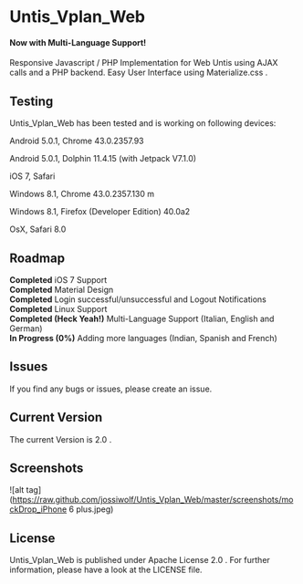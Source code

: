 # Untis_Vplan_Web
#### Now with Multi-Language Support!
Responsive Javascript / PHP Implementation for Web Untis using AJAX calls and a PHP backend. Easy User Interface using Materialize.css .

## Testing
Untis_Vplan_Web has been tested and is working on following devices:

Android 5.0.1, Chrome 43.0.2357.93

Android 5.0.1, Dolphin 11.4.15 (with Jetpack V7.1.0)

iOS 7, Safari

Windows 8.1, Chrome 43.0.2357.130 m

Windows 8.1, Firefox (Developer Edition) 40.0a2

OsX, Safari 8.0

## Roadmap
<b>Completed</b>  iOS 7 Support<br>
<b>Completed</b>  Material Design<br>
<b>Completed</b>  Login successful/unsuccessful and Logout Notifications<br>
<b>Completed</b>  Linux Support<br>
<b>Completed (Heck Yeah!)</b>  Multi-Language Support (Italian, English and German)<br>
<b>In Progress (0%)</b> Adding more languages (Indian, Spanish and French)

## Issues
If you find any bugs or issues, please create an issue.

## Current Version
The current Version is 2.0 .

## Screenshots
![alt tag](https://raw.github.com/jossiwolf/Untis_Vplan_Web/master/screenshots/mockDrop_iPhone 6 plus.jpeg)


## License

Untis_Vplan_Web is published under Apache License 2.0 . For further information, please have a look at the LICENSE file.
